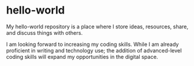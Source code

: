# hello-world
My hello-world repository is a place where I store ideas, resources, share, and discuss things with others.

I am looking forward to increasing my coding skills. While I am already proficient in writing and technology use; the addition of advanced-level coding skills will expand my opportunities in the digital space.
